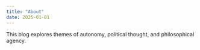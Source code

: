 ```yaml
---
title: "About"
date: 2025-01-01
---
```


This blog explores themes of autonomy, political thought, and philosophical agency.